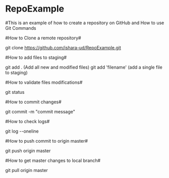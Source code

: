 # RepoExample
#This is an example of how to create a repository on GitHub and How to use Git Commands 

#How to Clone a remote repository#

git clone https://github.com/ishara-ud/RepoExample.git

#How to add files to staging#

git add . (Add all new and modified files)
git add 'filename' (add a single file to staging)

#How to validate files modifications#

git status

#How to commit changes#

git commit -m "commit message"

#How to check logs#

git log --oneline

#How to push commit to origin master#

git push origin master

#How to get master changes to local branch#

git pull origin master




